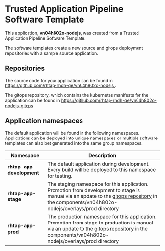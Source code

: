 # Trusted Application Pipeline Software Template

This application, **vn04h802o-nodejs**, was created from a Trusted Application Pipeline Software Template.

The software templates create a new source and gitops deployment repositories with a sample source application. 

## Repositories

The source code for your application can be found in [https://github.com/rhtap-rhdh-qe/vn04h802o-nodejs ](https://github.com/rhtap-rhdh-qe/vn04h802o-nodejs ).
 
The gitops repository, which contains the kubernetes manifests for the application can be found in 
[https://github.com/rhtap-rhdh-qe/vn04h802o-nodejs-gitops ](https://github.com/rhtap-rhdh-qe/vn04h802o-nodejs-gitops ) 

## Application namespaces 

The default application will be found in the following namespaces. Applications can be deployed into unique namespaces or multiple software templates can also bet generated into the same group namespaces.  

|  Namespace   |  Description   |  
| -------- | -------- |   
| **rhtap-app-development** | The default application during development. Every build will be deployed to this namespace for testing. | 
| **rhtap-app-stage** | The staging namespace for this application. Promotion from development to stage is manual via an update to the [gitops repository](https://github.com/rhtap-rhdh-qe/vn04h802o-nodejs-gitops ) in the components/vn04h802o-nodejs/overlays/prod directory |  
| **rhtap-app-prod** | The production namespace for this application. Promotion from stage to production is manual via an update to the [gitops repository](https://github.com/rhtap-rhdh-qe/vn04h802o-nodejs-gitops ) in the components/vn04h802o-nodejs/overlays/prod directory | 